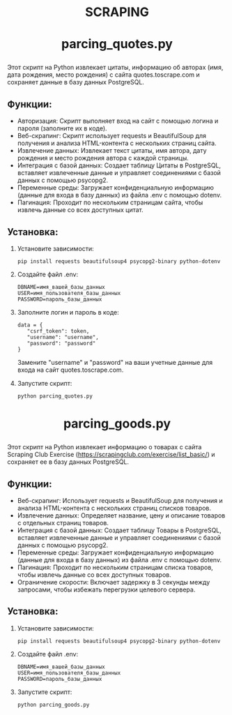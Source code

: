 # <p align="center">SCRAPING</p>
# <p align="center">parcing_quotes.py</p>
Этот скрипт на Python извлекает цитаты, информацию об авторах (имя, дата рождения, место рождения) с сайта quotes.toscrape.com и сохраняет данные в базу данных PostgreSQL.

## Функции:

 * Авторизация: Скрипт выполняет вход на сайт с помощью логина и пароля (заполните их в коде).
 * Веб-скрапинг: Скрипт использует requests и BeautifulSoup для получения и анализа HTML-контента с нескольких страниц сайта.
 * Извлечение данных: Извлекает текст цитаты, имя автора, дату рождения и место рождения автора с каждой страницы.
 * Интеграция с базой данных: Создает таблицу Цитаты в PostgreSQL, вставляет извлеченные данные и управляет соединениями с базой данных с помощью psycopg2.
 * Переменные среды: Загружает конфиденциальную информацию (данные для входа в базу данных) из файла .env с помощью dotenv.
 * Пагинация: Проходит по нескольким страницам сайта, чтобы извлечь данные со всех доступных цитат.

## Установка:

1. Установите зависимости:
    ```
    pip install requests beautifulsoup4 psycopg2-binary python-dotenv
    ```

2. Создайте файл .env:
    ```
    DBNAME=имя_вашей_базы_данных
    USER=имя_пользователя_базы_данных
    PASSWORD=пароль_базы_данных
    ```

3. Заполните логин и пароль в коде:
     ```
    data = {
        "csrf_token": token,
        "username": "username",
        "password": "password"
    }
     ```
    Замените "username" и "password" на ваши учетные данные для входа на сайт quotes.toscrape.com.


5. Запустите скрипт:
     ```
    python parcing_quotes.py 
     ```
# <p align="center">parcing_goods.py</p>

Этот скрипт на Python извлекает информацию о товарах с сайта Scraping Club Exercise (https://scrapingclub.com/exercise/list_basic/) и сохраняет ее в базу данных PostgreSQL.

## Функции:

* Веб-скрапинг: Использует requests и BeautifulSoup для получения и анализа HTML-контента с нескольких страниц списков товаров.
* Извлечение данных: Определяет название, цену и описание товаров с отдельных страниц товаров.
* Интеграция с базой данных: Создает таблицу Товары  в PostgreSQL, вставляет извлеченные данные и управляет соединениями с базой данных с помощью psycopg2.
* Переменные среды: Загружает конфиденциальную информацию (данные для входа в базу данных) из файла .env с помощью dotenv.
* Пагинация: Проходит по нескольким страницам списка товаров, чтобы извлечь данные со всех доступных товаров.
* Ограничение скорости: Включает задержку в 3 секунды между запросами, чтобы избежать перегрузки целевого сервера.

## Установка:

1. Установите зависимости:
     ```
    pip install requests beautifulsoup4 psycopg2-binary python-dotenv
     ```

2. Создайте файл .env:
     ```
    DBNAME=имя_вашей_базы_данных
    USER=имя_пользователя_базы_данных
    PASSWORD=пароль_базы_данных
     ```

3. Запустите скрипт:
     ```
    python parcing_goods.py 
     ```
